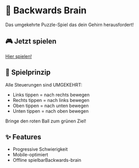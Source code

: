 # 🧠 Backwards Brain

Das umgekehrte Puzzle-Spiel das dein Gehirn herausfordert!

## 🎮 Jetzt spielen
[Hier spielen!](https://jannesasum-lab.github.io/Backwards-brain/)

## 🎯 Spielprinzip
Alle Steuerungen sind UMGEKEHRT:
- Links tippen = nach rechts bewegen
- Rechts tippen = nach links bewegen  
- Oben tippen = nach unten bewegen
- Unten tippen = nach oben bewegen

Bringe den roten Ball zum grünen Ziel!

## ✨ Features
- Progressive Schwierigkeit
- Mobile-optimiert
- Offline spielbarBackwards-brain